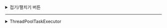 <details>
<summary>접기/펼치기 버튼</summary>
<div markdown="1">

|제목|내용|
|--|--|
|1|1|
|2|10|

</div>
</details>

---

<details>
<summary>ThreadPoolTaskExecutor</summary>
<div markdown="1">

### ThreadPoolTaskExecutor

![스크린샷 2021-12-10 오전 9.22.14](/Users/kh/Library/Application Support/typora-user-images/스크린샷 2021-12-10 오전 9.22.14.png)

##### corePoolSize : 동시에 실행시킬 쓰레드의 갯수를 의미, default : 1

##### maxPoolSize : 쓰레드 풀의 최대 사이즈를 의미, default : Integer.MAX_VALUE

##### queueCapacity : 큐의 사이즈를 지정하며 default 값은 Integer.MAX_VALUE



#### *주의사항

최초에 core size 만큼 동작하다가 더 이상 처리할 스레드가 부족할 경우 max size만큼 스레가 증가하지 않는다.

`queueCapacity` 크기 만큼 queue에서 대기하다가, 큐가 꽉 차게 되면 그 때 max 사이즈 만큼 스레드를 생성해서 처리한다.

만약 위 예시처럼 설정한다면 **최초 5개의 스레드에서 작업을 처리하다가 스레드가 부족할 경우 100개의 작업까지 큐에서 대기한 후 , 100개가 넘어가면 최대 10개의 스레드를 추가로 사용하게 된다.**



#### RejectedExecutionException 

core 스레드를 전부 사용하고, 큐까지 꽉 찬 상태에서 max size로 설정한 스레드까지 모두 사용해서 스레드가 부족하게 된다면 해당 예외가 발생한다.

##### RejectedExecutionHandler를 구현한 클래스 

- AbortPolicy

  - 기본 설정
  - RejectedExecutionException을 발생시킵니다.

- DiscardOldestPolicy

  - 오래된 작업을 skip 합니다.
  - 모든 task가 무조건 처리되어야 할 필요가 없을 경우 사용합니다.

- DiscardPolicy

  - 처리하려는 작업을 skip 합니다.
  - 역시 모든 task가 무조건 처리되어야 할 필요가 없을 경우 사용합니다.

- CallerRunsPolicy

  - shutdown 상태가 아니라면 ThreadPoolTaskExecutor에 **요청한 thread에서 직접 처리**합니다.

  - **!!예외와 누락 없이 최대한 처리하려면 `CallerRunsPolicy`로 설정**

![스크린샷 2021-12-10 오전 9.50.18](/Users/kh/Library/Application Support/typora-user-images/스크린샷 2021-12-10 오전 9.50.18.png)

---

#### Shutdown

Spring Boot Actuator를 이용해서 종료를 시켜보면 호출 즉시 application이 **바로 종료**되는 것을 확인할 수 있다.

```http
POST http://localhost:8888/actuator/shutdown
```

이렇게 즉시 종료되면 아직 처리되지 못한 task는 유실된다. 유실 없이 마지막까지 다 처리하고 종료되길 원한다면 설정을 추가해야 한다.

![스크린샷 2021-12-10 오전 9.51.54](/Users/kh/Library/Application Support/typora-user-images/스크린샷 2021-12-10 오전 9.51.54.png)

---

#### Timeout

만약 모든 작업이 처리되길 기다리기 힘든 상황이라면 최대 종료 대기 시간(Timeout)을 설정할 수 있다.

![스크린샷 2021-12-10 오전 9.53.18](/Users/kh/Library/Application Support/typora-user-images/스크린샷 2021-12-10 오전 9.53.18.png)



</div>
</details>
